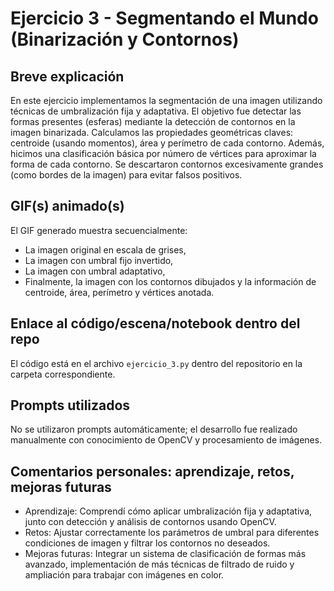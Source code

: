 # Ejercicio 3 - Segmentando el Mundo (Binarización y Contornos)

## Breve explicación

En este ejercicio implementamos la segmentación de una imagen utilizando técnicas de umbralización fija y adaptativa.
El objetivo fue detectar las formas presentes (esferas) mediante la detección de contornos en la imagen binarizada.
Calculamos las propiedades geométricas claves: centroide (usando momentos), área y perímetro de cada contorno.
Además, hicimos una clasificación básica por número de vértices para aproximar la forma de cada contorno.
Se descartaron contornos excesivamente grandes (como bordes de la imagen) para evitar falsos positivos.

## GIF(s) animado(s)

El GIF generado muestra secuencialmente:

- La imagen original en escala de grises,
- La imagen con umbral fijo invertido,
- La imagen con umbral adaptativo,
- Finalmente, la imagen con los contornos dibujados y la información de centroide, área, perímetro y vértices anotada.


## Enlace al código/escena/notebook dentro del repo

El código está en el archivo `ejercicio_3.py` dentro del repositorio en la carpeta correspondiente.

## Prompts utilizados

No se utilizaron prompts automáticamente; el desarrollo fue realizado manualmente con conocimiento de OpenCV y procesamiento de imágenes.

## Comentarios personales: aprendizaje, retos, mejoras futuras

- Aprendizaje: Comprendí cómo aplicar umbralización fija y adaptativa, junto con detección y análisis de contornos usando OpenCV.
- Retos: Ajustar correctamente los parámetros de umbral para diferentes condiciones de imagen y filtrar los contornos no deseados.
- Mejoras futuras: Integrar un sistema de clasificación de formas más avanzado, implementación de más técnicas de filtrado de ruido y ampliación para trabajar con imágenes en color.

